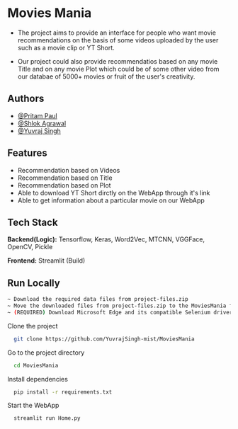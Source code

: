 
# Movies Mania

- The project aims to provide an interface for people who want movie recommendations on the basis of some videos uploaded by the user such as a movie clip or YT Short.

- Our project could also provide recommendatios based on any movie Title and on any movie Plot which could be of some other video from our databae of 5000+ movies or fruit of the user's creativity. 


## Authors

- [@Pritam Paul](https://www.github.com/paul-pritam)
- [@Shlok Agrawal](https://www.github.com/agrawal-shlok)
- [@Yuvraj Singh](https://www.github.com/YuvrajSingh-mist)


## Features

- Recommendation based on Videos
- Recommendation based on Title
- Recommendation based on Plot
- Able to download YT Short dirctly on the WebApp through it's link
- Able to get information about a particular movie on our WebApp 

## Tech Stack

**Backend(Logic):** Tensorflow, Keras, Word2Vec, MTCNN, VGGFace, OpenCV, Pickle

**Frontend:** Streamlit (Build)


## Run Locally

```bash
~ Download the required data files from project-files.zip
~ Move the downloaded files from project-files.zip to the MoviesMania folder
~ (REQUIRED) Download Microsoft Edge and its compatible Selenium driver if one wishes to use the Review System
```

Clone the project

```bash
  git clone https://github.com/YuvrajSingh-mist/MoviesMania
```

Go to the project directory

```bash
  cd MoviesMania
```

Install dependencies

```bash
  pip install -r requirements.txt
```


Start the WebApp

```bash
  streamlit run Home.py
```

